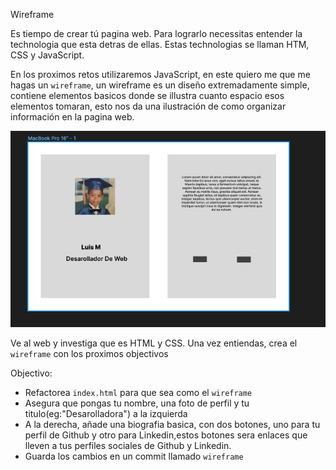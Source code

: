 Wireframe

Es tiempo de crear tú pagina web. 
Para lograrlo necessitas entender la technologia que esta detras de ellas. 
Estas technologias se llaman HTM, CSS y JavaScript.

En los proximos retos utilizaremos JavaScript, en este quiero me que me hagas un `wireframe`, un wireframe es un diseño extremadamente simple, contiene elementos basicos donde se illustra cuanto espacio esos elementos tomaran, esto nos da una ilustración de como organizar información en la pagina web.

![wireframe](wireframe.png)


Ve al web y investiga que es HTML y CSS. 
Una vez entiendas, crea el `wireframe` con los proximos objectivos

Objectivo:
* Refactorea `index.html` para que sea como el `wireframe`
* Asegura que pongas tu nombre, una foto de perfil y tu titulo(eg:"Desarolladora") a la izquierda
* A la derecha, añade una biografia basica, con dos botones, uno para tu perfil de Github y otro para Linkedin,estos botones sera enlaces que lleven a tus perfiles sociales de Github y Linkedin.
* Guarda los cambios en un commit llamado `wireframe`

